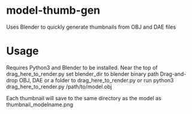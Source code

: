 # model-thumb-gen
Uses Blender to quickly generate thumbnails from OBJ and DAE files

# Usage
Requires Python3 and Blender to be installed. Near the top of drag_here_to_render.py set blender_dir to blender binary path
Drag-and-drop OBJ, DAE or a folder to drag_here_to_render.py or run python3 drag_here_to_render.py /path/to/model.obj

Each thumbnail will save to the same directory as the model as thumbnail_modelname.png
